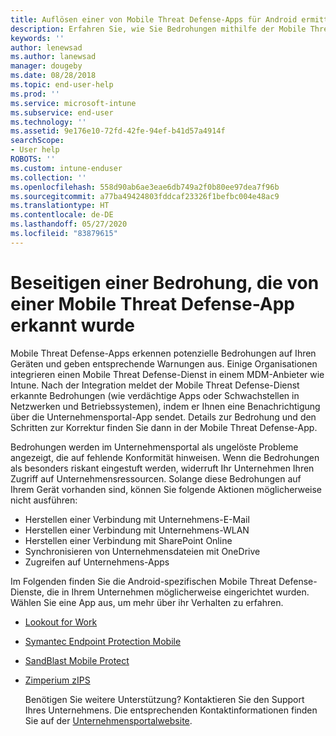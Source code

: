 ```yaml
---
title: Auflösen einer von Mobile Threat Defense-Apps für Android ermittelten Sicherheits- oder App-Bedrohung
description: Erfahren Sie, wie Sie Bedrohungen mithilfe der Mobile Threat Defense-Apps für Android-Geräte beseitigen.
keywords: ''
author: lenewsad
ms.author: lanewsad
manager: dougeby
ms.date: 08/28/2018
ms.topic: end-user-help
ms.prod: ''
ms.service: microsoft-intune
ms.subservice: end-user
ms.technology: ''
ms.assetid: 9e176e10-72fd-42fe-94ef-b41d57a4914f
searchScope:
- User help
ROBOTS: ''
ms.custom: intune-enduser
ms.collection: ''
ms.openlocfilehash: 558d90ab6ae3eae6db749a2f0b80ee97dea7f96b
ms.sourcegitcommit: a77ba49424803fddcaf23326f1befbc004e48ac9
ms.translationtype: HT
ms.contentlocale: de-DE
ms.lasthandoff: 05/27/2020
ms.locfileid: "83879615"
---
```

# <a name="resolve-a-threat-found-by-a-mobile-threat-defense-app"></a>Beseitigen einer Bedrohung, die von einer Mobile Threat Defense-App erkannt wurde

Mobile Threat Defense-Apps erkennen potenzielle Bedrohungen auf Ihren Geräten und geben entsprechende Warnungen aus. Einige Organisationen integrieren einen Mobile Threat Defense-Dienst in einem MDM-Anbieter wie Intune. Nach der Integration meldet der Mobile Threat Defense-Dienst erkannte Bedrohungen (wie verdächtige Apps oder Schwachstellen in Netzwerken und Betriebssystemen), indem er Ihnen eine Benachrichtigung über die Unternehmensportal-App sendet. Details zur Bedrohung und den Schritten zur Korrektur finden Sie dann in der Mobile Threat Defense-App.

Bedrohungen werden im Unternehmensportal als ungelöste Probleme angezeigt, die auf fehlende Konformität hinweisen. Wenn die Bedrohungen als besonders riskant eingestuft werden, widerruft Ihr Unternehmen Ihren Zugriff auf Unternehmensressourcen. Solange diese Bedrohungen auf Ihrem Gerät vorhanden sind, können Sie folgende Aktionen möglicherweise nicht ausführen:  

* Herstellen einer Verbindung mit Unternehmens-E-Mail
* Herstellen einer Verbindung mit Unternehmens-WLAN
* Herstellen einer Verbindung mit SharePoint Online
* Synchronisieren von Unternehmensdateien mit OneDrive
* Zugreifen auf Unternehmens-Apps

Im Folgenden finden Sie die Android-spezifischen Mobile Threat Defense-Dienste, die in Ihrem Unternehmen möglicherweise eingerichtet wurden. Wählen Sie eine App aus, um mehr über ihr Verhalten zu erfahren.  

* [Lookout for Work](you-need-to-resolve-a-threat-found-by-lookout-for-work-android.md)
* [Symantec Endpoint Protection Mobile](you-need-to-resolve-a-threat-found-by-skycure-android.md)
* [SandBlast Mobile Protect](you-need-to-resolve-a-threat-found-by-checkpoint-android.md)
* [Zimperium zIPS](you-need-to-resolve-a-threat-found-by-zips-android.md)  

  Benötigen Sie weitere Unterstützung? Kontaktieren Sie den Support Ihres Unternehmens. Die entsprechenden Kontaktinformationen finden Sie auf der [Unternehmensportalwebsite](https://go.microsoft.com/fwlink/?linkid=2010980).  


